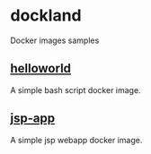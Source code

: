 # dockland
Docker images samples

## [helloworld](./helloworld)
A simple bash script docker image.

## [jsp-app](./jsp-app)

A simple jsp webapp docker image.
